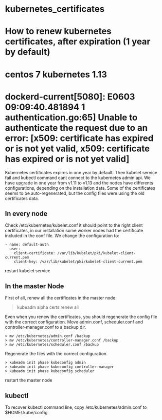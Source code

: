 # kubernetes_certificates
# How to renew kubernetes certificates, after expiration (1 year by default)
# centos 7 kubernetes 1.13
# dockerd-current[5080]: E0603 09:09:40.481894       1 authentication.go:65] Unable to authenticate the request due to an error: [x509: certificate has expired or is not yet valid, x509: certificate has expired or is not yet valid]

Kubernetes certificates expires in one year by default. Then kubelet service fail and kubectl command cant connect to the kubernetes admin api. We have upgrade in one year from v1.11 to v1.13 and the nodes have differents configurations, depending on the installation data.
Some of the certificates seems to be auto-regenerated, but the config files were using the old certificates data.

## In every node

Check /etc/kubernetes/kubelet.conf it should point to the right client certificates, in our installation some worker nodes had the certificate included in the conf file.
We change the configuration to:

```
- name: default-auth
  user:
    client-certificate: /var/lib/kubelet/pki/kubelet-client-current.pem
    client-key: /var/lib/kubelet/pki/kubelet-client-current.pem
```

restart kubelet service

## In the master Node

First of all, renew all the certificates in the master node:
> kubeadm alpha certs renew all

Even when you renew the certificates, you should regenerate the config file with the correct configuration.
Move admin.conf, scheduler.conf and controller-manager.conf to a backup dir. 
```
> mv /etc/kubernetes/admin.conf /backup
> mv /etc/kubernetes/controller-manager.conf /backup
> mv /etc/kubernetes/scheduler.conf /backup
```

Regenerate the files with the correct configuration.
```
> kubeadm init phase kubeconfig admin
> kubeadm init phase kubeconfig controller-manager
> kubeadm init phase kubeconfig scheduler
```
restart the master node
 
## kubectl
To recover kubectl command line, copy /etc/kubernetes/admin.conf to $HOME/.kube/config
